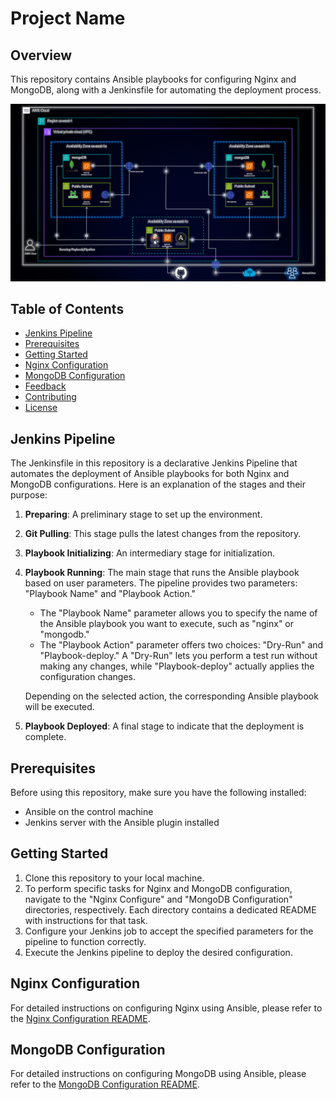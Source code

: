 # Project Name

## Overview

This repository contains Ansible playbooks for configuring Nginx and MongoDB, along with a Jenkinsfile for automating the deployment process.

![Project Image](assets/AWS-Infra-Diagram.gif)

## Table of Contents

- [Jenkins Pipeline](#jenkins-pipeline)
- [Prerequisites](#prerequisites)
- [Getting Started](#getting-started)
- [Nginx Configuration](#nginx-configuration)
- [MongoDB Configuration](#mongodb-configuration)
- [Feedback](#feedback)
- [Contributing](#contributing)
- [License](#license)

## Jenkins Pipeline

The Jenkinsfile in this repository is a declarative Jenkins Pipeline that automates the deployment of Ansible playbooks for both Nginx and MongoDB configurations. Here is an explanation of the stages and their purpose:

1. **Preparing**: A preliminary stage to set up the environment.

2. **Git Pulling**: This stage pulls the latest changes from the repository.

3. **Playbook Initializing**: An intermediary stage for initialization.

4. **Playbook Running**: The main stage that runs the Ansible playbook based on user parameters. The pipeline provides two parameters: "Playbook Name" and "Playbook Action."

   - The "Playbook Name" parameter allows you to specify the name of the Ansible playbook you want to execute, such as "nginx" or "mongodb."
   - The "Playbook Action" parameter offers two choices: "Dry-Run" and "Playbook-deploy." A "Dry-Run" lets you perform a test run without making any changes, while "Playbook-deploy" actually applies the configuration changes.

   Depending on the selected action, the corresponding Ansible playbook will be executed.

5. **Playbook Deployed**: A final stage to indicate that the deployment is complete.

## Prerequisites

Before using this repository, make sure you have the following installed:

- Ansible on the control machine
- Jenkins server with the Ansible plugin installed

## Getting Started

1. Clone this repository to your local machine.
2. To perform specific tasks for Nginx and MongoDB configuration, navigate to the "Nginx Configure" and "MongoDB Configuration" directories, respectively. Each directory contains a dedicated README with instructions for that task.
3. Configure your Jenkins job to accept the specified parameters for the pipeline to function correctly.
4. Execute the Jenkins pipeline to deploy the desired configuration.

## Nginx Configuration

For detailed instructions on configuring Nginx using Ansible, please refer to the [Nginx Configuration README](https://github.com/AmanPathak-DevOps/CICD-Ansible/blob/master/Nginx-Configuration/README.md).

## MongoDB Configuration

For detailed instructions on configuring MongoDB using Ansible, please refer to the [MongoDB Configuration README](https://github.com/AmanPathak-DevOps/CICD-Ansible/blob/master/Ansible-Mongo-Role/README.md).




